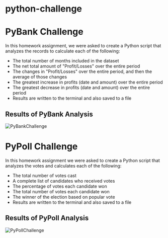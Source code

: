 # python-challenge

# PyBank Challenge



In this homework assignment, we were asked to create a Python script that analyzes the records to calculate each of the following:
* The total number of months included in the dataset
* The net total amount of "Profit/Losses" over the entire period
* The changes in "Profit/Losses" over the entire period, and then the average of those changes
* The greatest increase in profits (date and amount) over the entire period
* The greatest decrease in profits (date and amount) over the entire period
* Results are written to the terminal and also saved to a file 

## Results of PyBank Analysis

![PyBankChallenge](https://user-images.githubusercontent.com/75756974/177266151-6a4d40e0-1e56-4ca3-90de-d44d91e2c3c3.gif)


# PyPoll Challenge

In this homework assignment we were asked to create a Python script that analyzes the votes and calculates each of the following:
* The total number of votes cast
* A complete list of candidates who received votes
* The percentage of votes each candidate won
* The total number of votes each candidate won
* The winner of the election based on popular vote
* Results are written to the terminal and also saved to a file 

## Results of PyPoll Analysis


![PyPollChallenge](https://user-images.githubusercontent.com/75756974/177437351-6a7d66ee-3caa-45db-8951-9bcd3cabdb49.gif)
